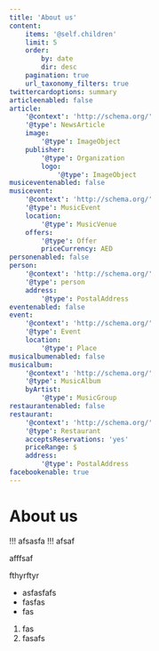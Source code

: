```yaml
---
title: 'About us'
content:
    items: '@self.children'
    limit: 5
    order:
        by: date
        dir: desc
    pagination: true
    url_taxonomy_filters: true
twittercardoptions: summary
articleenabled: false
article:
    '@context': 'http://schema.org/'
    '@type': NewsArticle
    image:
        '@type': ImageObject
    publisher:
        '@type': Organization
        logo:
            '@type': ImageObject
musiceventenabled: false
musicevent:
    '@context': 'http://schema.org/'
    '@type': MusicEvent
    location:
        '@type': MusicVenue
    offers:
        '@type': Offer
        priceCurrency: AED
personenabled: false
person:
    '@context': 'http://schema.org/'
    '@type': person
    address:
        '@type': PostalAddress
eventenabled: false
event:
    '@context': 'http://schema.org/'
    '@type': Event
    location:
        '@type': Place
musicalbumenabled: false
musicalbum:
    '@context': 'http://schema.org/'
    '@type': MusicAlbum
    byArtist:
        '@type': MusicGroup
restaurantenabled: false
restaurant:
    '@context': 'http://schema.org/'
    '@type': Restaurant
    acceptsReservations: 'yes'
    priceRange: $
    address:
        '@type': PostalAddress
facebookenable: true
---
```


# About us

!!! afsasfa
!!! afsaf


afffsaf

fthyrftyr

* asfasfafs
* fasfas
* fas

1. fas
2. fasafs